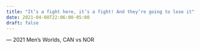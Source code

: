 ```yaml
---
title: "It’s a fight here, it’s a fight! And they’re going to lose it"
date: 2021-04-08T22:06:00-05:00
draft: false
---
```

— 2021 Men’s Worlds, CAN vs NOR
<!--more--> 


